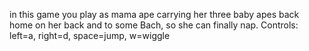 in this game you play as mama ape carrying her three baby apes back home on her back and to some Bach, so she can finally nap. 
Controls: 
left=a, right=d, space=jump, w=wiggle